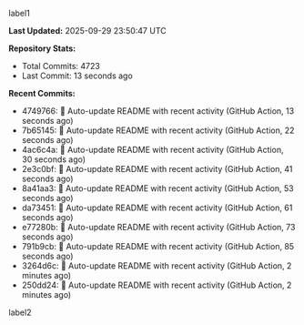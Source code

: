 
label1 
<!-- ACTIVITY_START -->
**Last Updated:** 2025-09-29 23:50:47 UTC

**Repository Stats:**
- Total Commits: 4723
- Last Commit: 13 seconds ago

**Recent Commits:**
- 4749766: 🤖 Auto-update README with recent activity (GitHub Action, 13 seconds ago)
- 7b65145: 🤖 Auto-update README with recent activity (GitHub Action, 22 seconds ago)
- 4ac6c4a: 🤖 Auto-update README with recent activity (GitHub Action, 30 seconds ago)
- 2e3c0bf: 🤖 Auto-update README with recent activity (GitHub Action, 41 seconds ago)
- 8a41aa3: 🤖 Auto-update README with recent activity (GitHub Action, 53 seconds ago)
- da73451: 🤖 Auto-update README with recent activity (GitHub Action, 61 seconds ago)
- e77280b: 🤖 Auto-update README with recent activity (GitHub Action, 73 seconds ago)
- 791b9cb: 🤖 Auto-update README with recent activity (GitHub Action, 85 seconds ago)
- 3264d6c: 🤖 Auto-update README with recent activity (GitHub Action, 2 minutes ago)
- 250dd24: 🤖 Auto-update README with recent activity (GitHub Action, 2 minutes ago)
<!-- ACTIVITY_END -->

label2
